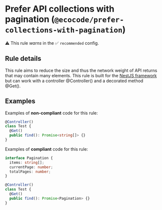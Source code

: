 # Prefer API collections with pagination (`@ecocode/prefer-collections-with-pagination`)

⚠️ This rule _warns_ in the ✅ `recommended` config.

<!-- end auto-generated rule header -->

## Rule details

This rule aims to reduce the size and thus the network weight of API returns that may contain many elements. This rule
is built for the [NestJS framework](https://nestjs.com) but can work with a controller @Controller() and a decorated method @Get().

## Examples

Examples of **non-compliant** code for this rule:

```ts
@Controller()
class Test {
  @Get()
  public find(): Promise<string[]> {}
}
```

Examples of **compliant** code for this rule:

```ts
interface Pagination {
  items: string[];
  currentPage: number;
  totalPages: number;
}

@Controller()
class Test {
  @Get()
  public find(): Promise<Pagination> {}
}
```
